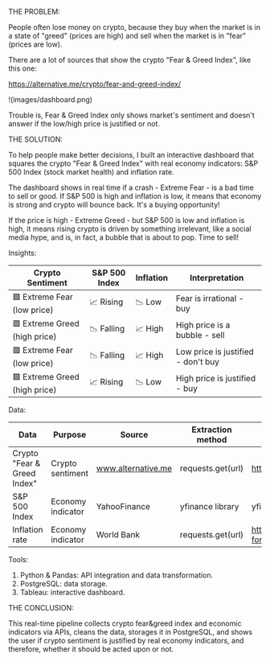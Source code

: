 THE PROBLEM:

People often lose money on crypto, because they buy when the market is in a state of "greed" (prices are high) and sell when the market is in "fear" (prices are low).

There are a lot of sources that show the crypto "Fear & Greed Index", like this one:

https://alternative.me/crypto/fear-and-greed-index/

!(images/dashboard.png)

Trouble is, Fear & Greed Index only shows market's sentiment and doesn't answer if the low/high price is justified or not.


THE SOLUTION:

To help people make better decisions, I built an interactive dashboard that squares the crypto "Fear & Greed Index" with real economy indicators: S&P 500 Index (stock market health) and inflation rate.

The dashboard shows in real time if a crash - Extreme Fear - is a bad time to sell or good. If S&P 500 is high and inflation is low, it means that economy is strong and crypto will bounce back. It's a buying opportunity!

If the price is high - Extreme Greed - but S&P 500 is low and inflation is high, it means rising crypto is driven by something irrelevant, like a social media hype, and is, in fact, a bubble that is about to pop. Time to sell!

Insights:

|         Crypto Sentiment      | S&P 500 Index  | Inflation |             Interpretation          |
|-------------------------------|----------------|-----------|-------------------------------------|
| 🟩 Extreme Fear  (low price)  | 📈  Rising     | 📉  Low   | Fear is irrational      - buy       |
| 🟥 Extreme Greed (high price) | 📉  Falling    | 📈  High  | High price is a bubble  - sell      |
| 🟥 Extreme Fear  (low price)  | 📉  Falling    | 📈  High  | Low price is justified  - don't buy |
| 🟩 Extreme Greed (high price) | 📈  Rising     | 📉  Low   | High price is justified - buy       |


Data:

|         Data                  |       Purpose       |      Source        |     Extraction method                     | URL / code
|-------------------------------|---------------------|--------------------|-------------------------------------------|------|
| Crypto "Fear & Greed Index"   | Crypto sentiment    | www.alternative.me | requests.get(url)                         | https://api.alternative.me/fng/
| S&P 500 Index                 | Economy indicator   | YahooFinance       | yfinance library  | yfinance.Ticker("^GSPC")|
| Inflation rate                | Economy indicator   | World Bank         | requests.get(url)                         | https://api.worldbank.org/v2/country/US/indicator/FP.CPI.TOTL.ZG?format=json |


Tools:
1) Python & Pandas: API integration and data transformation.
2) PostgreSQL: data storage.
3) Tableau: interactive dashboard.


THE CONCLUSION:

This real-time pipeline collects crypto fear&greed index and economic indicators via APIs, cleans the data, storages it in PostgreSQL, and shows the user if crypto sentiment is justified by real economy indicators, and therefore, whether it should be acted upon or not.
